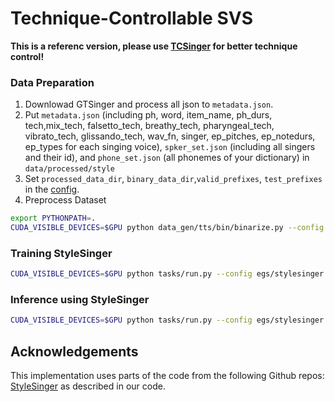 # Technique-Controllable SVS

**This is a referenc version, please use [TCSinger](https://github.com/AaronZ345/TCSinger) for better technique control!**

### Data Preparation 

1. Downlowad GTSinger and process all json to `metadata.json`.
2. Put `metadata.json` (including ph, word, item_name, ph_durs, tech,mix_tech, falsetto_tech, breathy_tech, pharyngeal_tech, vibrato_tech, glissando_tech, wav_fn, singer, ep_pitches, ep_notedurs, ep_types for each singing voice), `spker_set.json` (including all singers and their id), and `phone_set.json` (all phonemes of your dictionary) in `data/processed/style`
3. Set `processed_data_dir`, `binary_data_dir`,`valid_prefixes`, `test_prefixes` in the [config](./egs/stylesinger.yaml).
4. Preprocess Dataset 

```bash
export PYTHONPATH=.
CUDA_VISIBLE_DEVICES=$GPU python data_gen/tts/bin/binarize.py --config egs/stylesinger.yaml
```

### Training StyleSinger

```bash
CUDA_VISIBLE_DEVICES=$GPU python tasks/run.py --config egs/stylesinger.yaml  --exp_name StyleSinger --reset
```

### Inference using StyleSinger

```bash
CUDA_VISIBLE_DEVICES=$GPU python tasks/run.py --config egs/stylesinger.yaml  --exp_name StyleSinger --infer
```

## Acknowledgements

This implementation uses parts of the code from the following Github repos:
[StyleSinger](https://github.com/AaronZ345/StyleSinger)
as described in our code.
